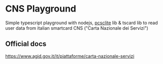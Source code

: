 # CNS Playground
Simple typescript playground with nodejs, [pcsclite](https://github.com/santigimeno/node-pcsclite) lib & tscard lib to read user data from italian smartcard CNS ("Carta Nazionale dei Servizi")

## Official docs
https://www.agid.gov.it/it/piattaforme/carta-nazionale-servizi
